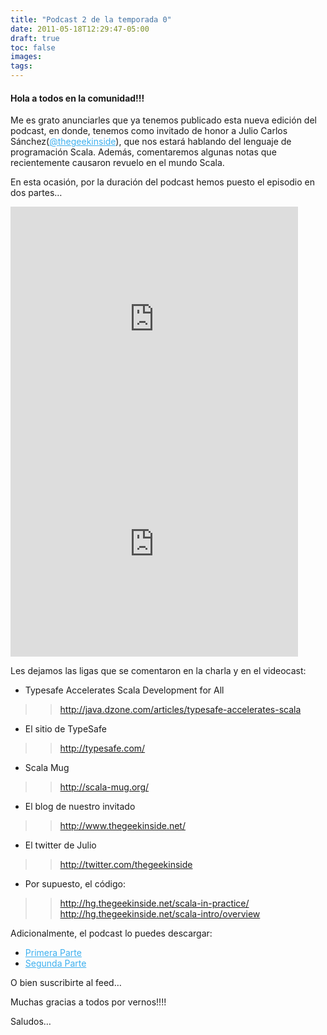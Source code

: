 ```yaml
---
title: "Podcast 2 de la temporada 0"
date: 2011-05-18T12:29:47-05:00
draft: true
toc: false
images:
tags:
---
```


<h4>Hola a todos en la comunidad!!!</h4>

Me es grato anunciarles que ya tenemos publicado esta nueva edición del podcast, en donde, tenemos como invitado de honor a Julio Carlos Sánchez(<a target="_blank" href="https://twitter.com/thegeekinside" style="color:#3eb0ef;">@thegeekinside</a>), que nos estará hablando del lenguaje de programación Scala. Además, comentaremos algunas notas que recientemente causaron revuelo en el mundo Scala.

En esta ocasión, por la duración del podcast hemos puesto el episodio en dos partes…

<iframe src="https://player.vimeo.com/video/23895985?h=3e89b7f262" width="460" height="360" frameborder="0"></iframe>

<iframe src="https://player.vimeo.com/video/23964525?h=0be6214665" width="460" height="360" frameborder="0"></iframe>

Les dejamos las ligas que se comentaron en la charla y en el videocast:

+ Typesafe Accelerates Scala Development for All
>>http://java.dzone.com/articles/typesafe-accelerates-scala

+ El sitio de TypeSafe
>> http://typesafe.com/

+ Scala Mug
>>http://scala-mug.org/

+ El blog de nuestro invitado
>>http://www.thegeekinside.net/

+ El twitter de Julio
>>http://twitter.com/thegeekinside

+ Por supuesto, el código:
>>http://hg.thegeekinside.net/scala-in-practice/
>>http://hg.thegeekinside.net/scala-intro/overview

Adicionalmente, el podcast lo puedes descargar:

+ <a target="_blank" href="http://s3.amazonaws.com/media.vivecodigo.org/podcast/temporada0/ViveCodigo00x02_a.mov" style="color:#3eb0ef;">Primera Parte</a>
+ <a target="_blank" href="http://s3.amazonaws.com/media.vivecodigo.org/podcast/temporada0/ViveCodigo00x02_b.mov" style="color:#3eb0ef;">Segunda Parte</a>

O bien suscribirte al feed…

Muchas gracias a todos por vernos!!!!

Saludos…

